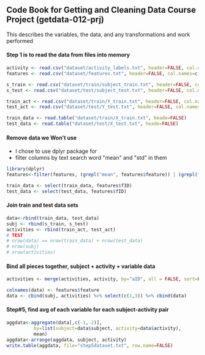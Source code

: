 ## Code Book for Getting and Cleaning Data Course Project (getdata-012-prj)
This describes the variables, the data, and any transformations and work performed

#### Step 1 is to read the data from files into memory

```R
activity <- read.csv("dataset/activity_labels.txt", header=FALSE, col.names=c("aID", "activity"), sep=" ")
features <- read.csv("dataset/features.txt", header=FALSE, col.names=c("fID", "feature"), sep=" ")

s_train <- read.csv("dataset/train/subject_train.txt", header=FALSE, col.names=c("subject"))
s_test <- read.csv("dataset/test/subject_test.txt", header=FALSE, col.names=c("subject"))

train_act <- read.csv("dataset/train/Y_train.txt", header=FALSE, col.names=c("aID"))
test_act <- read.csv("dataset/test/Y_test.txt", header=FALSE, col.names=c("aID"))

train_data <- read.table("dataset/train/X_train.txt", heade=FALSE)
test_data <- read.table("dataset/test/X_test.txt", heade=FALSE)
```

#### Remove data we Won't use
* I chose to use dplyr package for 
* filter columns by text search word "mean" and "std" in them

```R
library(dplyr)
features<-filter(features, (grepl("mean", features$feature)) | (grepl("std", features$feature)))

train_data <- select(train_data, features$fID)
test_data <- select(test_data, features$fID)
```

#### Join train and test data sets

```R
data<-rbind(train_data, test_data)
subj <- rbind(s_train, s_test)
activities <- rbind(train_act, test_act)
# TEST
# nrow(data) == nrow(train_data) + nrow(test_data)
# nrow(subj)
# nrow(activities)
```

#### Bind all pieces together, subject + activity + variable data
```R
activities <- merge(activities, activity, by="aID", all = FALSE, sort=FALSE)

colnames(data) <- features$feature
data <- cbind(subj, activities) %>% select(c(1,3)) %>% cbind(data)
```

#### Step#5, find avg of each variable for each subject-activity pair
```R
aggdata<-aggregate(data[,c(-1,-2)],
          by=list(subject=data$subject, activity=data$activity),
          mean)
aggdata<-arrange(aggdata, subject, activity)
write.table(aggdata, file="step5dataset.txt", row.name=FALSE)
```

